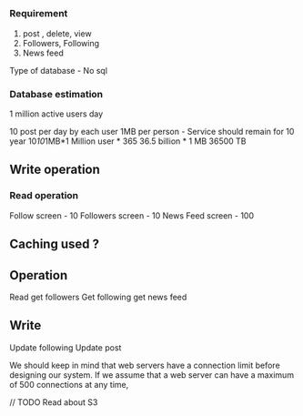 ##

### Requirement

1. post , delete, view
2. Followers, Following
3. News feed

Type of database - No sql

### Database estimation

1 million active users day

10 post per day by each user 1MB per person - Service should remain for 10 year 10*10*1MB*1 Million user * 365 36.5
billion * 1 MB 36500 TB

## Write operation

### Read operation

Follow screen - 10 Followers screen - 10 News Feed screen - 100

## Caching used ?

## Operation

Read get followers Get following get news feed

## Write

Update following Update post

We should keep in mind that web servers have a connection limit before designing our system. If we assume that a web
server can have a maximum of 500 connections at any time,

// TODO Read about S3



